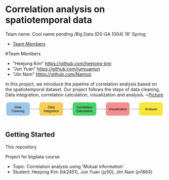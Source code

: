 # Correlation analysis on spatiotemporal data
Team name: Cool name pending /Big Data (DS-GA 1004) 18' Spring
* [Team Members](#team-members)

#<a name="team-members"><a/>Team Members
  * "Heejong Kim" <https://github.com/heejong-kim>
  * "Jun Yuan" <https://github.com/junyuanjun>
  * "Jiin Nam" <https://github.com/Namssi>
  
In this project, we introduce the pipeline of correlation analysis based on the spatiotemporal dataset. Our project follows the steps of data cleaning, Data integration, correlation calculation, visualization and analysis.
~[Picture](https://github.com/DS-GA1004/Cool_name_pending/pipline.png)
![Picture](https://github.com/DS-GA1004/Cool_name_pending/blob/master/pipeline.png)

## Getting Started


This repository 

Project for bigdata course
<ul>
  <li>Topic: Correlation analysis using 'Mutual information'</li>
  <li>Student: Heejong Kim (hk2451), Jun Yuan (jy50), Jiin Nam (jn1664)</li>
</ul>
